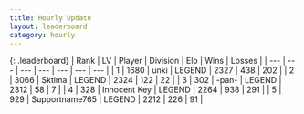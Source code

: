 ```yaml
---
title: Hourly Update
layout: leaderboard
category: hourly
---
```


{: .leaderboard}
| Rank | LV | Player | Division | Elo | Wins | Losses |
| --- | --- | --- | --- | --- | --- | --- |
| <span data-change="0">1</span> | 1680 | <span title="ID: 692745">unki</span> | LEGEND | <span data-change="0">2327</span> | <span data-change="0">438</span> | <span data-change="0">202</span> |
| <span data-change="0">2</span> | 3066 | <span title="ID: 353063">Sktima</span> | LEGEND | <span data-change="0">2324</span> | <span data-change="0">122</span> | <span data-change="0">22</span> |
| <span data-change="0">3</span> | 302 | <span title="ID: 719486">-pan-</span> | LEGEND | <span data-change="9">2312</span> | <span data-change="1">58</span> | <span data-change="0">7</span> |
| <span data-change="0">4</span> | 328 | <span title="ID: 773025">Innocent Key</span> | LEGEND | <span data-change="-21">2264</span> | <span data-change="0">938</span> | <span data-change="2">291</span> |
| <span data-change="0">5</span> | 929 | <span title="ID: 188640">Supportname765</span> | LEGEND | <span data-change="0">2212</span> | <span data-change="0">226</span> | <span data-change="0">91</span> |
